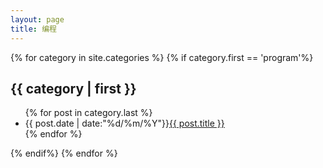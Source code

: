 ```yaml
---
layout: page
title: 编程
---
```



{% for category in site.categories %}
{% if category.first == 'program'%}
<h2>{{ category | first }}</h2>
<ul class="arc-list">
    {% for post in category.last %}
        <li>{{ post.date | date:"%d/%m/%Y"}}<a href="{{ post.url }}">{{ post.title }}</a></li>
    {% endfor %}
</ul>
{% endif%}
{% endfor %}